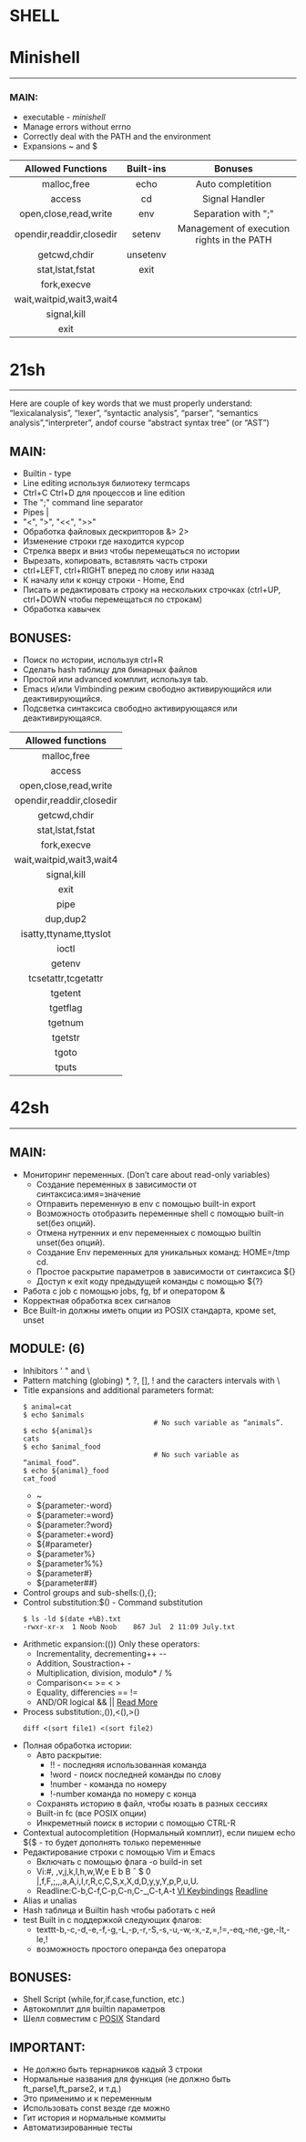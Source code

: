 # SHELL

# Minishell
___
### MAIN:
* executable - *minishell*
* Manage errors without errno
* Correctly deal with the PATH and the environment
* Expansions ~ and $

| Allowed Functions         | Built-ins           | Bonuses  |
| :------------------------:|:-------------:| :-----:|
| malloc,free               | echo | Auto completition |
| access                    | cd      | Signal Handler |
| open,close,read,write     | env      | Separation with ";" |
| opendir,readdir,closedir  | setenv | Management of execution rights in the PATH |
| getcwd,chdir              | unsetenv      |  |
| stat,lstat,fstat          | exit    |    |
| fork,execve               |  | |
| wait,waitpid,wait3,wait4  |       |  |
| signal,kill               |   |  |
| exit                      |    |   |

# 21sh
___
Here are couple of key words that we must properly understand: “lexicalanalysis”, “lexer”, “syntactic analysis”, “parser”, “semantics analysis”,“interpreter”, andof course “abstract syntax tree” (or “AST”)

## MAIN:
*   Builtin - type
*   Line editing используя билиотеку termcaps
*   Ctrl+C Ctrl+D для процессов и line edition
*   The ";" command line separator
*   Pipes |
*   "<", ">", "<<", ">>"
*   Обработка файловых дескрипторов &> 2>
*   Изменение строки где находится курсор
*   Стрелка вверх и вниз чтобы перемещаться по истории
*   Вырезать, копировать, вставлять часть строки
*   ctrl+LEFT, ctrl+RIGHT вперед по слову или назад
*   К началу или к концу строки - Home, End
*   Писать и редактировать строку на нескольких строчках (ctrl+UP, ctrl+DOWN чтобы перемещаться по строкам)
*   Обработка кавычек
## BONUSES:
* Поиск по истории, используя ctrl+R
* Сделать hash таблицу для бинарных файлов
* Простой или advanced комплит, используя tab.
* Emacs и/или Vimbinding режим свободно активирующийся или деактивирующийся.
* Подсветка синтаксиса свободно активирующаяся или деактивирующаяся.

|Allowed functions|
|:---------------:|
|malloc,free|
access|
open,close,read,write|
opendir,readdir,closedir|
getcwd,chdir|
stat,lstat,fstat|
fork,execve|
wait,waitpid,wait3,wait4|
signal,kill|
exit|
pipe|
dup,dup2|
isatty,ttyname,ttyslot|
ioctl|
getenv|
tcsetattr,tcgetattr|
tgetent|
tgetflag|
tgetnum|
tgetstr|
tgoto|
tputs|

# 42sh
___
## MAIN:
*   Mониторинг переменных. (Don’t care about read-only variables)
    *   Создание переменных в зависимости от синтаксиса:имя=значение
    *   Отправить переменную в env с помощью built-in export
    *   Возможность отобразить переменные shell с помощью built-in set(без опций).
    *   Отмена нутренних и env переменныех с помощью builtin unset(без опций).
    *   Создание Env переменных для уникальных команд: HOME=/tmp cd.
    *   Простое раскрытие параметров в зависимости от синтаксиса ${}
    *   Доступ к exit коду предыдущей команды с помощью ${?}
* Работа с job с помощью jobs, fg, bf и оператором &
* Корректная обработка всех сигналов
* Все Built-in должны иметь опции из POSIX стандарта, кроме set, unset

## MODULE: (6)
* Inhibitors ' " and \
* Pattern matching (globing) *, ?, [], ! and the caracters intervals with \
* Title expansions and additional parameters format:
    ``` shell
    $ animal=cat
    $ echo $animals
                                    # No such variable as “animals”.
    $ echo ${animal}s
    cats
    $ echo $animal_food
                                    # No such variable as “animal_food”.
    $ echo ${animal}_food
    cat_food
    ```
    * ~
    * ${parameter:-word}
    * ${parameter:=word}
    * ${parameter:?word}
    * ${parameter:+word}
    * ${#parameter}
    * ${parameter%}
    * ${parameter%%}
    * ${parameter#}
    * ${parameter##}
* Control groups and sub-shells:(),{};
* Control substitution:$() - Command substitution
    ``` shell
    $ ls -ld $(date +%B).txt
    -rwxr-xr-x  1 Noob Noob    867 Jul  2 11:09 July.txt
    ```
* Arithmetic expansion:(()) Only these operators:
    * Incrementality, decrementing++ --
    * Addition, Soustraction+ -
    * Multiplication, division, modulo* / %
    * Comparison<= >= < >
    * Equality, differencies == !=
    * AND/OR logical && ||
    [Read More](http://pubs.opengroup.org/onlinepubs/9699919799/utilities/V3_chap01.html#tag_17_01_02_01)
* Process substitution:,()),<(),>()
    ``` shell
    diff <(sort file1) <(sort file2)
    ```
* Полная обработка истории:
    * Авто раскрытие:
        * !! - последняя использованная команда
        * !word - поиск последней команды по слову
        * !number - команда по номеру
        * !-number команда по номеру с конца
    * Сохранять историю в файл, чтобы юзать в разных сессиях
    * Built-in fc (все POSIX опции)
    * Инкреметный поиск в истории с помощью CTRL-R
* Contextual autocompletition (Нормальный комплит), если пишем echo ${$ - то будет дополнять только переменные
* Редактирование строки с помощью Vim и Emacs
    * Включать с помощью флага -o build-in set
    * Vi:#,  ,v,j,k,l,h,w,W,e E b B ˆ $ 0 |,f,F,;,,,a,A,i,I,r,R,c,C,S,x,X,d,D,y,y,Y,p,P,u,U.
    * Readline:C-b,C-f,C-p,C-n,C-_,C-t,A-t
    [VI Keybindings](http://pubs.opengroup.org/onlinepubs/9699919799/utilities/sh.html)
    [Readline](http://www.bigsmoke.us/readline/shortcuts)
* Alias и unalias
* Hash таблица и Builtin hash чтобы работать с ней
* test Built in с поддержкой следующих флагов:
    * texttt-b,-c,-d,-e,-f,-g,-L,-p,-r,-S,-s,-u,-w,-x,-z,=,!=,-eq,-ne,-ge,-lt,-le,!
    * возможность простого операнда без оператора

## BONUSES:
*   Shell Script (while,for,if.case,function, etc.)
*   Автокомплит для builtin параметров
*   Шелл совместим с  [POSIX](http://pubs.opengroup.org/onlinepubs/9699919799/) Standard

## IMPORTANT:
*   Не должно быть тернарников кадый 3 строки
*   Нормальные названия для функция (не должно быть ft_parse1,ft_parse2, и т.д.)
*   Это применимо и к переменным
*   Использовать const везде где можно
*   Гит история и нормальные коммиты
*   Автоматизированные тесты










